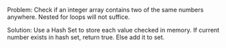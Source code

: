 Problem: Check if an integer array contains two of the same numbers anywhere. Nested for loops will not suffice.

Solution:
Use a Hash Set to store each value checked in memory. If current number exists in hash set, return true. Else add it to set.
